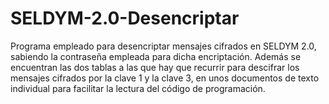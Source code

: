 # SELDYM-2.0-Desencriptar
Programa empleado para desencriptar mensajes cifrados en SELDYM 2.0, sabiendo la contraseña empleada para dicha encriptación.  Además se encuentran las dos tablas a las que hay que recurrir para descifrar los mensajes cifrados por la clave 1 y la clave 3, en unos documentos de texto individual para facilitar la lectura del código de programación.
